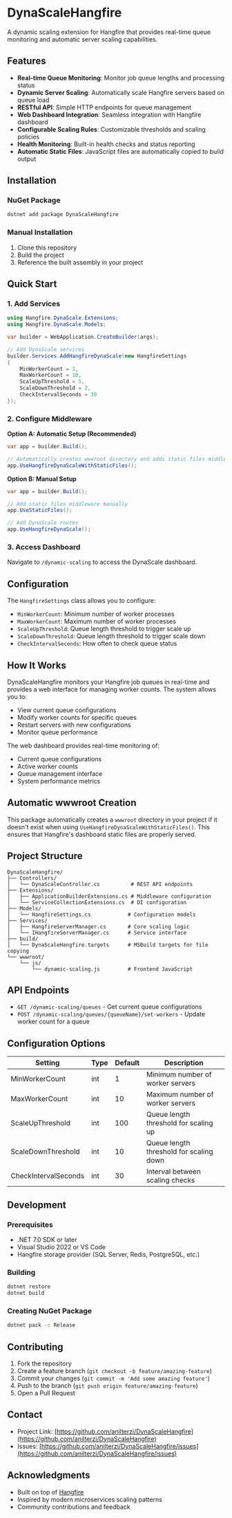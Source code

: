 # DynaScaleHangfire

A dynamic scaling extension for Hangfire that provides real-time queue monitoring and automatic server scaling capabilities.

## Features

- **Real-time Queue Monitoring**: Monitor job queue lengths and processing status
- **Dynamic Server Scaling**: Automatically scale Hangfire servers based on queue load
- **RESTful API**: Simple HTTP endpoints for queue management
- **Web Dashboard Integration**: Seamless integration with Hangfire dashboard
- **Configurable Scaling Rules**: Customizable thresholds and scaling policies
- **Health Monitoring**: Built-in health checks and status reporting
- **Automatic Static Files**: JavaScript files are automatically copied to build output

## Installation

### NuGet Package

```bash
dotnet add package DynaScaleHangfire
```

### Manual Installation

1. Clone this repository
2. Build the project
3. Reference the built assembly in your project

## Quick Start

### 1. Add Services

```csharp
using Hangfire.DynaScale.Extensions;
using Hangfire.DynaScale.Models;

var builder = WebApplication.CreateBuilder(args);

// Add DynaScale services
builder.Services.AddHangfireDynaScale(new HangfireSettings
{
    MinWorkerCount = 1,
    MaxWorkerCount = 10,
    ScaleUpThreshold = 5,
    ScaleDownThreshold = 2,
    CheckIntervalSeconds = 30
});
```

### 2. Configure Middleware

**Option A: Automatic Setup (Recommended)**
```csharp
var app = builder.Build();

// Automatically creates wwwroot directory and adds static files middleware
app.UseHangfireDynaScaleWithStaticFiles();
```

**Option B: Manual Setup**
```csharp
var app = builder.Build();

// Add static files middleware manually
app.UseStaticFiles();

// Add DynaScale routes
app.UseHangfireDynaScale();
```

### 3. Access Dashboard

Navigate to `/dynamic-scaling` to access the DynaScale dashboard.

## Configuration

The `HangfireSettings` class allows you to configure:

- `MinWorkerCount`: Minimum number of worker processes
- `MaxWorkerCount`: Maximum number of worker processes  
- `ScaleUpThreshold`: Queue length threshold to trigger scale up
- `ScaleDownThreshold`: Queue length threshold to trigger scale down
- `CheckIntervalSeconds`: How often to check queue status

## How It Works

DynaScaleHangfire monitors your Hangfire job queues in real-time and provides a web interface for managing worker counts. The system allows you to:

- View current queue configurations
- Modify worker counts for specific queues
- Restart servers with new configurations
- Monitor queue performance

The web dashboard provides real-time monitoring of:
- Current queue configurations
- Active worker counts
- Queue management interface
- System performance metrics

## Automatic wwwroot Creation

This package automatically creates a `wwwroot` directory in your project if it doesn't exist when using `UseHangfireDynaScaleWithStaticFiles()`. This ensures that Hangfire's dashboard static files are properly served.

## Project Structure

```
DynaScaleHangfire/
├── Controllers/
│   └── DynaScaleController.cs          # REST API endpoints
├── Extensions/
│   ├── ApplicationBuilderExtensions.cs # Middleware configuration
│   └── ServiceCollectionExtensions.cs  # DI configuration
├── Models/
│   └── HangfireSettings.cs            # Configuration models
├── Services/
│   ├── HangfireServerManager.cs       # Core scaling logic
│   └── IHangfireServerManager.cs      # Service interface
├── build/
│   └── DynaScaleHangfire.targets      # MSBuild targets for file copying
└── wwwroot/
    └── js/
        └── dynamic-scaling.js         # Frontend JavaScript
```

## API Endpoints

- `GET /dynamic-scaling/queues` - Get current queue configurations
- `POST /dynamic-scaling/queues/{queueName}/set-workers` - Update worker count for a queue

## Configuration Options

| Setting | Type | Default | Description |
|---------|------|---------|-------------|
| MinWorkerCount | int | 1 | Minimum number of worker servers |
| MaxWorkerCount | int | 10 | Maximum number of worker servers |
| ScaleUpThreshold | int | 100 | Queue length threshold for scaling up |
| ScaleDownThreshold | int | 10 | Queue length threshold for scaling down |
| CheckIntervalSeconds | int | 30 | Interval between scaling checks |

## Development

### Prerequisites

- .NET 7.0 SDK or later
- Visual Studio 2022 or VS Code
- Hangfire storage provider (SQL Server, Redis, PostgreSQL, etc.)

### Building

```bash
dotnet restore
dotnet build
```

### Creating NuGet Package

```bash
dotnet pack -c Release
```

## Contributing

1. Fork the repository
2. Create a feature branch (`git checkout -b feature/amazing-feature`)
3. Commit your changes (`git commit -m 'Add some amazing feature'`)
4. Push to the branch (`git push origin feature/amazing-feature`)
5. Open a Pull Request


## Contact

- Project Link: [https://github.com/anilterzi/DynaScaleHangfire](https://github.com/anilterzi/DynaScaleHangfire)
- Issues: [https://github.com/anilterzi/DynaScaleHangfire/issues](https://github.com/anilterzi/DynaScaleHangfire/issues)

## Acknowledgments

- Built on top of [Hangfire](https://www.hangfire.io/)
- Inspired by modern microservices scaling patterns
- Community contributions and feedback 